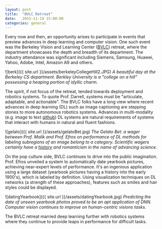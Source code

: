 ```yaml
---
layout: post
title:  "BVLC Retreat"
date:   2015-11-19 15:00:00
categories: general
---
```


Every now and then, an opportunity arises to participate in events that preview advances in deep learning and computer vision.  One such event was the Berkeley Vision and Learning Center ([BVLC][bvlcHome]) retreat, where the department showcases the depth and breadth of its department.  The industry attendance was significant including Siemens, Samsung, Huawei, Yahoo, Adobe, Intel, Amazon A9 and others. 

![berk]({{ site.url }}/assets/berkeleyCollegeHill2.JPG)
*A beautiful day at the Berkeley CS department.  Berkley University is a "college on a hill" possessing a heaping portion of idyllic charm.*

The spirit, if not focus of the retreat, tended towards deployment and robotics systems.  To quote Prof. Darrell, systems must be "articulate, adaptable, and actionable".  The BVLC folks have a long view where recent advances in deep learning (DL) such as image captioning are stepping stones to more autonomous robotics systems.  Advances in multi-modality (e.g. image to text [github][karpathyGit]) DL systems are natural requirements of systems that interact with humans in natural and fluent fashions.

![gelato]({{ site.url }}/assets/gelatoBet.jpg)
*The Gelato Bet: a wager between Prof. Malik and Prof. Efros on performance of DL methods for labeling subregions of an image belong to a category.  Scientific wagers certainly have a [history][wagersWiki] and romanticism in the name of advancing science.* 

On the pop culture side, BVLC continues to drive into the public imagination.  Prof. Efros unveiled a system to automatically date yearbook pictures, achieving near-expert levels of performance.  It's an ingenious application using a large dataset (yearbook pictures having a history into the early 1900's), which is labeled by definition.  Using visualization techniques on DL networks (a strength of these approaches), features such as smiles and hair styles could be displayed.  

![datingYearbook]({{ site.url }}/assets/datingYearbook.jpg)
*Predicting the date of unseen yearbook photos proved to be an apt application of DNN. Computer vision continues to improve on human-centric visions tasks.*

The BVLC retreat married deep learning further with robotics systems where they continue to provide leaps in performance for difficult tasks.

[wagersWiki]: https://en.wikipedia.org/wiki/Scientific_wager
[karpathyGit]: https://github.com/karpathy/neuraltalk2
[bvlcHome]: http://bvlc.eecs.berkeley.edu/


